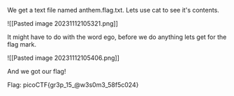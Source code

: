 We get a text file named anthem.flag.txt.
Lets use cat to see it's contents.

![[Pasted image 20231112105321.png]]

It might have to do with the word ego, before we do anything lets get for the flag mark.

![[Pasted image 20231112105406.png]]

And we got our flag!

Flag: picoCTF{gr3p_15_@w3s0m3_58f5c024}